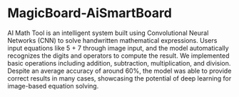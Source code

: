 # MagicBoard-AiSmartBoard

AI Math Tool is an intelligent system built using Convolutional Neural Networks (CNN) to solve handwritten mathematical expressions. Users input equations like 5 + 7 through image input, and the model automatically recognizes the digits and operators to compute the result. We implemented basic operations including addition, subtraction, multiplication, and division. Despite an average accuracy of around 60%, the model was able to provide correct results in many cases, showcasing the potential of deep learning for image-based equation solving.
